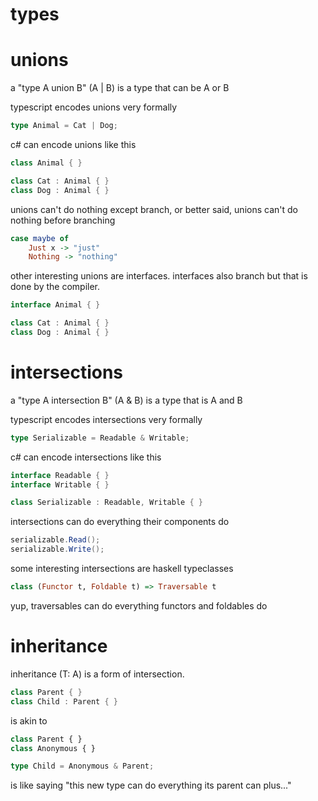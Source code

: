 # types

# unions

a "type A union B" (A \| B) is a type that can be A or B

typescript encodes unions very formally

```ts
type Animal = Cat | Dog;
```

c# can encode unions like this

```cs
class Animal { }

class Cat : Animal { }
class Dog : Animal { }
```

unions can't do nothing except branch, or better said, unions can't do nothing before branching

```haskell
case maybe of
    Just x -> "just"
    Nothing -> "nothing"
```

other interesting unions are interfaces. interfaces also branch but that is done by the compiler.

```cs
interface Animal { }

class Cat : Animal { }
class Dog : Animal { }
```

# intersections

a "type A intersection B" (A & B) is a type that is A and B

typescript encodes intersections very formally

```ts
type Serializable = Readable & Writable;
```

c# can encode intersections like this

```cs
interface Readable { }
interface Writable { }

class Serializable : Readable, Writable { }
```

intersections can do everything their components do

```cs
serializable.Read();
serializable.Write();
```

some interesting intersections are haskell typeclasses

```haskell
class (Functor t, Foldable t) => Traversable t
```

yup, traversables can do everything functors and foldables do

# inheritance

inheritance (T: A) is a form of intersection.

```cs
class Parent { }
class Child : Parent { }
```

is akin to

```ts
class Parent { }
class Anonymous { }

type Child = Anonymous & Parent;
```

is like saying "this new type can do everything its parent can plus..."
